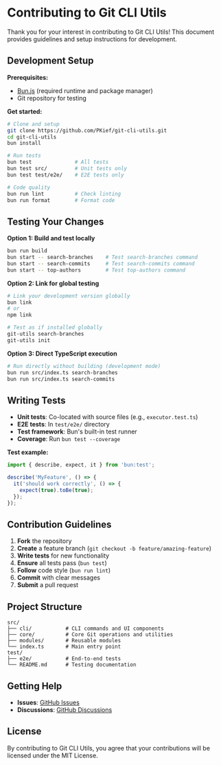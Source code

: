 # Contributing to Git CLI Utils

Thank you for your interest in contributing to Git CLI Utils! This document provides guidelines and setup instructions for development.

## Development Setup

**Prerequisites:**
- [Bun.js](https://bun.sh) (required runtime and package manager)
- Git repository for testing

**Get started:**
```bash
# Clone and setup
git clone https://github.com/PKief/git-cli-utils.git
cd git-cli-utils
bun install

# Run tests
bun test              # All tests
bun test src/         # Unit tests only
bun test test/e2e/    # E2E tests only

# Code quality
bun run lint          # Check linting
bun run format        # Format code
```

## Testing Your Changes

**Option 1: Build and test locally**
```bash
bun run build
bun start -- search-branches    # Test search-branches command
bun start -- search-commits     # Test search-commits command
bun start -- top-authors        # Test top-authors command
```

**Option 2: Link for global testing**
```bash
# Link your development version globally
bun link
# or
npm link

# Test as if installed globally
git-utils search-branches
git-utils init
```

**Option 3: Direct TypeScript execution**
```bash
# Run directly without building (development mode)
bun run src/index.ts search-branches
bun run src/index.ts search-commits
```

## Writing Tests

- **Unit tests**: Co-located with source files (e.g., `executor.test.ts`)
- **E2E tests**: In `test/e2e/` directory
- **Test framework**: Bun's built-in test runner
- **Coverage**: Run `bun test --coverage`

**Test example:**
```typescript
import { describe, expect, it } from 'bun:test';

describe('MyFeature', () => {
  it('should work correctly', () => {
    expect(true).toBe(true);
  });
});
```

## Contribution Guidelines

1. **Fork** the repository
2. **Create** a feature branch (`git checkout -b feature/amazing-feature`)
3. **Write tests** for new functionality
4. **Ensure** all tests pass (`bun test`)
5. **Follow** code style (`bun run lint`)
6. **Commit** with clear messages
7. **Submit** a pull request

## Project Structure

```
src/
├── cli/           # CLI commands and UI components
├── core/          # Core Git operations and utilities
├── modules/       # Reusable modules
└── index.ts       # Main entry point
test/
├── e2e/           # End-to-end tests
└── README.md      # Testing documentation
```

## Getting Help

- **Issues**: [GitHub Issues](https://github.com/PKief/git-cli-utils/issues)
- **Discussions**: [GitHub Discussions](https://github.com/PKief/git-cli-utils/discussions)

## License

By contributing to Git CLI Utils, you agree that your contributions will be licensed under the MIT License.
